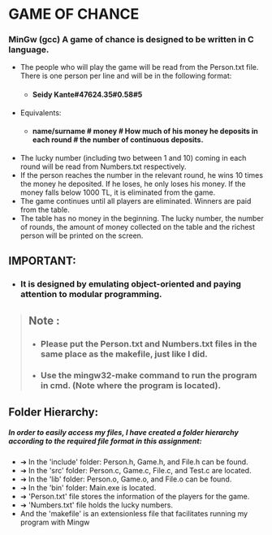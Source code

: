 # GAME OF CHANCE

### MinGw (gcc) A game of chance is designed to be written in C language.
- The people who will play the game will be read from the Person.txt file. There is one person per line and will be in the following format: 
   -  #### Seidy Kante#47624.35#0.58#5
- Equivalents:  
   - #### name/surname # money # How much of his money he deposits in each round # the number of continuous deposits.
- The lucky number (including two between 1 and 10) coming in each round will be read from Numbers.txt respectively.
- If the person reaches the number in the relevant round, he wins 10 times the money he deposited. If he loses, he only loses his money. If the money falls below 1000 TL, it is eliminated from the game. 
- The game continues until all players are eliminated. Winners are paid from the table.
- The table has no money in the beginning. The lucky number, the number of rounds, the amount of money collected on the table and the richest person will be printed on the screen.
## IMPORTANT: 
- ### It is designed by emulating object-oriented and paying attention to modular programming.
 
> ## Note :
> - ### Please put the Person.txt and Numbers.txt files in the same place as the makefile, just like I did.
> - ### Use the mingw32-make command to run the program in cmd. (Note where the program is located).

## Folder Hierarchy:
##### In order to easily access my files, I have created a folder hierarchy according to the required file format in this assignment:
- ➔ In the 'include' folder: Person.h, Game.h, and File.h can be found.
- ➔ In the 'src' folder: Person.c, Game.c, File.c, and Test.c are located.
- ➔ In the 'lib' folder: Person.o, Game.o, and File.o can be found.
- ➔ In the 'bin' folder: Main.exe is located.
- ➔ 'Person.txt' file stores the information of the players for the game.
- ➔ 'Numbers.txt' file holds the lucky numbers.
- And the 'makefile' is an extensionless file that facilitates running my program with Mingw

